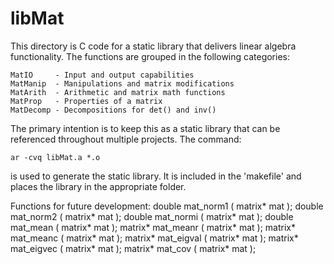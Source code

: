 libMat
======

This directory is C code for a static library that 
delivers linear algebra functionality.  The 
functions are grouped in the following categories:

    MatIO     - Input and output capabilities
    MatManip  - Manipulations and matrix modifications
    MatArith  - Arithmetic and matrix math functions
    MatProp   - Properties of a matrix
    MatDecomp - Decompositions for det() and inv()

The primary intention is to keep this as a static 
library that can be referenced throughout multiple
projects.  The command:

    ar -cvq libMat.a *.o

is used to generate the static library.  It is
included in the 'makefile' and places the 
library in the appropriate folder.

Functions for future development:
double   mat_norm1   ( matrix* mat );
double   mat_norm2   ( matrix* mat );
double   mat_normi   ( matrix* mat );
double   mat_mean    ( matrix* mat );
matrix*  mat_meanr   ( matrix* mat );
matrix*  mat_meanc   ( matrix* mat );
matrix*  mat_eigval  ( matrix* mat );
matrix*  mat_eigvec  ( matrix* mat );
matrix*  mat_cov     ( matrix* mat );


